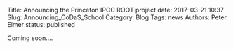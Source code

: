 Title: Announcing the Princeton IPCC ROOT project
date: 2017-03-21 10:37
Slug: Announcing_CoDaS_School
Category: Blog
Tags:  news
Authors: Peter Elmer
status: published

Coming soon....
